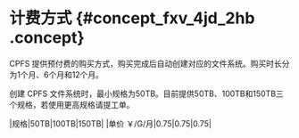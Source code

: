 # 计费方式 {#concept_fxv_4jd_2hb .concept}

CPFS 提供预付费的购买方式，购买完成后自动创建对应的文件系统。购买时长分为1个月、6个月和12个月。

创建 CPFS 文件系统时，最小规格为50TB。目前提供50TB、100TB和150TB三个规格，若使用更高规格请提工单。

|规格|50TB|100TB|150TB|
|单价 ￥/G/月|0.75|0.75|0.75|

